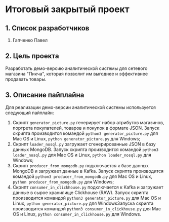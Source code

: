 # Итоговый закрытый проект  
  
## 1. Список разработчиков
1) Гапченко Павел

## 2. Цель проекта
Разработать демо-версию аналитической системы для сетевого магазина "Пикча", которая позволит им выгоднее и эффективнее продавать товары.

## 3. Описание пайплайна
Для реализации демо-версии аналитической системы используется следующий пайплайн:
1) Скрипт `generator_picture.py` генерирует набор атрибутов магазинов, портрета покупателей, товаров и покупок в формате JSON. Запуск скрипта производится командой `python3 generator_picture.py` для Mac OS и Linux, `python generator_picture.py` для Windows;
2) Скрипт `loader_nosql.py` загружает сгенерированные JSON в базу данных MongoDB. Запуск скрипта производится командой `python3 loader_nosql.py` для Mac OS и Linux, `python loader_nosql.py` для Windows;
3) Скрипт `producer_from_mongodb.py` подключается к базе данных MongoDB и загружает данные в Kafka. Запуск скрипта производится командой `python3 producer_from_mongodb.py` для Mac OS и Linux, `python producer_from_mongodb.py` для Windows;
4) Скрипт `consumer_in_clickhouse.py` подключается к Kafka и загружает данные в сырое хранилище Clickhouse (RAW). Запуск скрипта производится командой `python3 generator_picture.py` для Mac OS и Linux, `python generator_picture.py` для WindowsЗапуска скрипта производится командой `python3 consumer_in_clickhouse.py` для Mac OS и Linux, `python consumer_in_clickhouse.py` для Windows.
